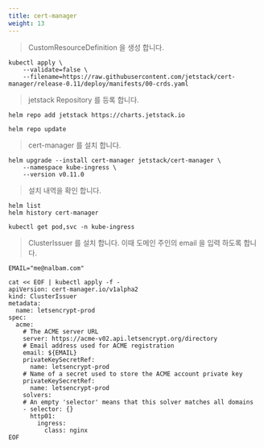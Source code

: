 ```yaml
---
title: cert-manager
weight: 13
---
```


> CustomResourceDefinition 을 생성 합니다.

```
kubectl apply \
    --validate=false \
    --filename=https://raw.githubusercontent.com/jetstack/cert-manager/release-0.11/deploy/manifests/00-crds.yaml
```

> jetstack Repository 를 등록 합니다.

```
helm repo add jetstack https://charts.jetstack.io

helm repo update
```

> cert-manager 를 설치 합니다.

```
helm upgrade --install cert-manager jetstack/cert-manager \
    --namespace kube-ingress \
    --version v0.11.0
```

> 설치 내역을 확인 합니다.

```
helm list
helm history cert-manager

kubectl get pod,svc -n kube-ingress
```

> ClusterIssuer 를 설치 합니다. 이때 도메인 주인의 email 을 입력 하도록 합니다.

```
EMAIL="me@nalbam.com"

cat << EOF | kubectl apply -f -
apiVersion: cert-manager.io/v1alpha2
kind: ClusterIssuer
metadata:
  name: letsencrypt-prod
spec:
  acme:
    # The ACME server URL
    server: https://acme-v02.api.letsencrypt.org/directory
    # Email address used for ACME registration
    email: ${EMAIL}
    privateKeySecretRef:
      name: letsencrypt-prod
    # Name of a secret used to store the ACME account private key
    privateKeySecretRef:
      name: letsencrypt-prod
    solvers:
    # An empty 'selector' means that this solver matches all domains
    - selector: {}
      http01:
        ingress:
          class: nginx
EOF
```
